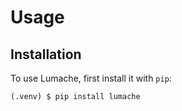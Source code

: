 # Usage

## Installation

To use Lumache, first install it with `pip`:

```console
(.venv) $ pip install lumache
```
